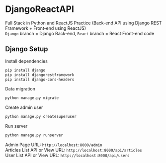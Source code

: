 # DjangoReactAPI
Full Stack in Python and ReactJS Practice (Back-end API using Django REST Framework + Front-end using ReactJS)\
`Django` branch = Django Back-end, `React` branch = React Front-end code

## Django Setup

Install dependencies
```sh
pip install django
pip install djangorestframework
pip install django-cors-headers
```

Data migration
```sh
python manage.py migrate
```

Create admin user
```sh
python manage.py createsuperuser
```

Run server
```sh
python manage.py runserver
```
Admin Page URL: `http://localhost:8000/admin`\
Articles List API or View URL: `http://localhost:8000/api/articles`\
User List API or View URL: `http://localhost:8000/api/users`
